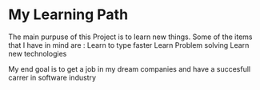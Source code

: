 # My Learning Path
The main purpuse of this Project is to learn new things. Some of the items that I have in mind are :
Learn to type faster
Learn Problem solving
Learn new technologies


My end goal is to get a job in my dream companies and have a succesfull carrer in software industry
